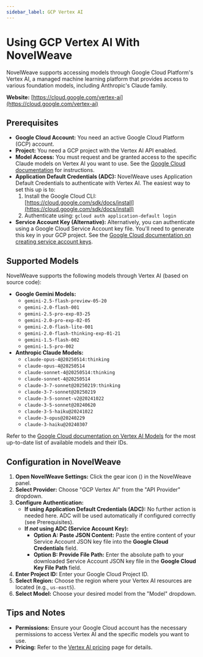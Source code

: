 ```yaml
---
sidebar_label: GCP Vertex AI
---
```


# Using GCP Vertex AI With NovelWeave

NovelWeave supports accessing models through Google Cloud Platform's Vertex AI, a managed machine learning platform that provides access to various foundation models, including Anthropic's Claude family.

**Website:** [https://cloud.google.com/vertex-ai](https://cloud.google.com/vertex-ai)

## Prerequisites

- **Google Cloud Account:** You need an active Google Cloud Platform (GCP) account.
- **Project:** You need a GCP project with the Vertex AI API enabled.
- **Model Access:** You must request and be granted access to the specific Claude models on Vertex AI you want to use. See the [Google Cloud documentation](https://cloud.google.com/vertex-ai/generative-ai/docs/partner-models/use-claude#before_you_begin) for instructions.
- **Application Default Credentials (ADC):** NovelWeave uses Application Default Credentials to authenticate with Vertex AI. The easiest way to set this up is to:
    1.  Install the Google Cloud CLI: [https://cloud.google.com/sdk/docs/install](https://cloud.google.com/sdk/docs/install)
    2.  Authenticate using: `gcloud auth application-default login`
- **Service Account Key (Alternative):** Alternatively, you can authenticate using a Google Cloud Service Account key file. You'll need to generate this key in your GCP project. See the [Google Cloud documentation on creating service account keys](https://cloud.google.com/iam/docs/creating-managing-service-account-keys).

## Supported Models

NovelWeave supports the following models through Vertex AI (based on source code):

- **Google Gemini Models:**
    - `gemini-2.5-flash-preview-05-20`
    - `gemini-2.0-flash-001`
    - `gemini-2.5-pro-exp-03-25`
    - `gemini-2.0-pro-exp-02-05`
    - `gemini-2.0-flash-lite-001`
    - `gemini-2.0-flash-thinking-exp-01-21`
    - `gemini-1.5-flash-002`
    - `gemini-1.5-pro-002`
- **Anthropic Claude Models:**
    - `claude-opus-4@20250514:thinking`
    - `claude-opus-4@20250514`
    - `claude-sonnet-4@20250514:thinking`
    - `claude-sonnet-4@20250514`
    - `claude-3-7-sonnet@20250219:thinking`
    - `claude-3-7-sonnet@20250219`
    - `claude-3-5-sonnet-v2@20241022`
    - `claude-3-5-sonnet@20240620`
    - `claude-3-5-haiku@20241022`
    - `claude-3-opus@20240229`
    - `claude-3-haiku@20240307`

Refer to the [Google Cloud documentation on Vertex AI Models](https://cloud.google.com/vertex-ai/generative-ai/docs/learn/models) for the most up-to-date list of available models and their IDs.

## Configuration in NovelWeave

1.  **Open NovelWeave Settings:** Click the gear icon (<Codicon name="gear" />) in the NovelWeave panel.
2.  **Select Provider:** Choose "GCP Vertex AI" from the "API Provider" dropdown.
3.  **Configure Authentication:**
    - **If using Application Default Credentials (ADC):** No further action is needed here. ADC will be used automatically if configured correctly (see Prerequisites).
    - **If _not_ using ADC (Service Account Key):**
        - **Option A: Paste JSON Content:** Paste the entire content of your Service Account JSON key file into the **Google Cloud Credentials** field.
        - **Option B: Provide File Path:** Enter the absolute path to your downloaded Service Account JSON key file in the **Google Cloud Key File Path** field.
4.  **Enter Project ID:** Enter your Google Cloud Project ID.
5.  **Select Region:** Choose the region where your Vertex AI resources are located (e.g., `us-east5`).
6.  **Select Model:** Choose your desired model from the "Model" dropdown.

## Tips and Notes

- **Permissions:** Ensure your Google Cloud account has the necessary permissions to access Vertex AI and the specific models you want to use.
- **Pricing:** Refer to the [Vertex AI pricing](https://cloud.google.com/vertex-ai/pricing) page for details.
